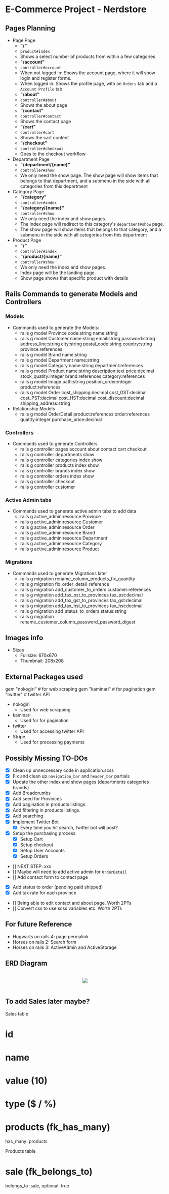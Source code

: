# E-Commerce Project - Nerdstore

## Pages Planning

- Page Page
    - **"/"**
    - `product#index`
    - Shows a select number of products from within a few categories
    - **"/account"**
    - `controller#account`
    - When not logged in: Shows the account page, where it will show login and register forms.
    - When logged in: Shows the profile page, with an `Orders` tab and a `Account Profile` tab
    - **"/about"**
    - `controller#about`
    - Shows the about page
    - **"/contact"**
    - `controller#contact`
    - Shows the contact page
    - **"/cart"**
    - `controller#cart`
    - Shows the cart content
    - **"/checkout"**
    - `controller#checkout`
    - Goes to the checkout workflow
- Department Page
    - **"/department/{name}"**
    - `controller#show`
    - We only need the show page. The show page will show items that belongs to that department, and a submenu in the side with all categories from this department
- Category Page
    - **"/category"**
    - `controller#index`
    - **"/category/{name}"**
    - `controller#show`
    - We only need the index and show pages.
    - The index page will redirect to this category's `department#show` page.
    - The show page will show items that belongs to that category, and a submenu in the side with all categories from this department
- Product Page
    - **"/"**
    - `controller#index`
    - **"/product/{name}"**
    - `controller#show`
    - We only need the index and show pages.
    - Index page will be the landing page.
    - Show page shows that specific product with details



## Rails Commands to generate Models and Controllers

### Models

- Commands used to generate the Models:
    - rails g model Province code:string name:string
    - rails g model Customer name:string email:string password:string address_line:string city:string postal_code:string country:string province:references
    - rails g model Brand name:string
    - rails g model Department name:string
    - rails g model Category name:string department:references
    - rails g model Product name:string description:text price:decimal stock_quatity:integer brand:references category:references
    - rails g model Image path:string position_order:integer product:references
    - rails g model Order cost_shipping:decimal cost_GST:decimal cost_PST:decimal cost_HST:decimal cost_discount:decimal shipping_address:string
- Relationship Models
    - rails g model OrderDetail product:references order:references quatity:integer purchase_price:decimal

### Controllers

- Commands used to generate Controllers
    - rails g controller pages account about contact cart checkout
    - rails g controller departments show
    - rails g controller categories index show
    - rails g controller products index show
    - rails g controller brands index show
    - rails g controller orders index show
    - rails g controller checkout
    - rails g controller customer

### Active Admin tabs

- Commands used to generate active admin tabs to add data
    - rails g active_admin:resource Province
    - rails g active_admin:resource Customer
    - rails g active_admin:resource Order
    - rails g active_admin:resource Brand
    - rails g active_admin:resource Department
    - rails g active_admin:resource Category
    - rails g active_admin:resource Product

### Migrations

- Commands used to generate Migrations later
    - rails g migration rename_column_products_fix_quantity
    - rails g migration fix_order_detail_reference
    - rails g migration add_customer_to_orders customer:references
    - rails g migration add_tax_pst_to_provinces tax_pst:decimal
    - rails g migration add_tax_gst_to_provinces tax_gst:decimal
    - rails g migration add_tax_hst_to_provinces tax_hst:decimal
    - rails g migration add_status_to_orders status:string
    - rails g migration rename_customer_column_password_password_digest

## Images info

- Sizes
    - Fullsize: 670x670
    - Thumbnail: 208x208

## External Packages used

gem "nokogiri" # for web scraping
gem "kaminari" # for pagination
gem "twitter" # twitter API

- nokogiri
    - Used for web scrapping
- kaminari
    - Used for for pagination
- twitter
    - Used for accessing twitter API
- Stripe
    - Used for processing payments

## Possibly Missing TO-DOs

- [x] Clean up unneccessary code in application.scss
- [x] Fix and clean up `navigation_bar` and `header_bar` partials
- [x] Update the other index and show pages (departments categories brands)
- [x] Add Breadcrumbs
- [x] Add seed for Provinces
- [x] Add pagination in products listings.
- [x] Add filtering in products listings.
- [x] Add searching
- [X] Implement Twitter Bot
    - [X] Every time you hit search, twitter bot will post?
- [x] Setup the purchasing process
    - [x] Setup Cart
    - [x] Setup checkout
    - [x] Setup User Accounts
    - [x] Setup Orders
- [] NEXT STEP: xxx
- [] Maybe will need to add active admin for `OrderDetail`
- [] Add contact form to contact page

- [x] Add status to order (pending paid shipped)
- [x] Add tax rate for each province

- [] Being able to edit contact and about page. Worth 2PTs
- [] Convert css to use scss variables etc. Worth 2PTs

## For future Reference

- Hogwarts on rails 4: page permalink
- Horses on rails 2: Search form
- Horses on rails 3: ActiveAdmin and ActiveStorage

## ERD Diagram
<div style="display: block; text-align: center; padding: 1rem; max-width:100%; height:auto;">
    <img src="./docs/ecommerce.png">
</div>


## To add Sales later maybe?

Sales table
# id
# name
# value (10)
# type ($ / %)
# products (fk_has_many)
has_many: products

Products table
# sale (fk_belongs_to)
belongs_to :sale, optional: true